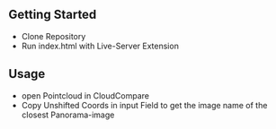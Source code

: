 ## Getting Started

- Clone Repository
- Run index.html with Live-Server Extension

## Usage

- open Pointcloud in CloudCompare
- Copy Unshifted Coords in input Field to get the image name of the closest Panorama-image
